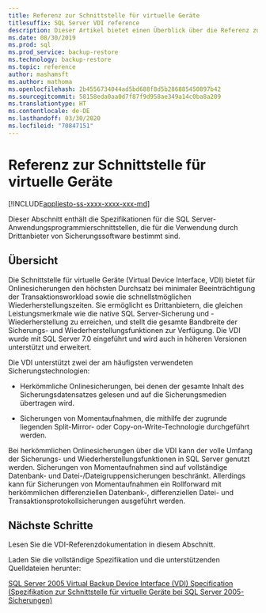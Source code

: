 ```yaml
---
title: Referenz zur Schnittstelle für virtuelle Geräte
titlesuffix: SQL Server VDI reference
description: Dieser Artikel bietet einen Überblick über die Referenz zur Schnittstelle für virtuelle Geräte für die SQL Server-Sicherung.
ms.date: 08/30/2019
ms.prod: sql
ms.prod_service: backup-restore
ms.technology: backup-restore
ms.topic: reference
author: mashamsft
ms.author: mathoma
ms.openlocfilehash: 2b4556734044ad5bd688f8d5b286885450897b42
ms.sourcegitcommit: 58158eda0aa0d7f87f9d958ae349a14c0ba8a209
ms.translationtype: HT
ms.contentlocale: de-DE
ms.lasthandoff: 03/30/2020
ms.locfileid: "70847151"
---
```

# <a name="virtual-device-interface-vdi-reference"></a>Referenz zur Schnittstelle für virtuelle Geräte

[!INCLUDE[appliesto-ss-xxxx-xxxx-xxx-md](../../../includes/appliesto-ss-xxxx-xxxx-xxx-md.md)]

Dieser Abschnitt enthält die Spezifikationen für die SQL Server-Anwendungsprogrammierschnittstellen, die für die Verwendung durch Drittanbieter von Sicherungssoftware bestimmt sind.

## <a name="overview"></a>Übersicht

Die Schnittstelle für virtuelle Geräte (Virtual Device Interface, VDI) bietet für Onlinesicherungen den höchsten Durchsatz bei minimaler Beeinträchtigung der Transaktionsworkload sowie die schnellstmöglichen Wiederherstellungszeiten. Sie ermöglicht es Drittanbietern, die gleichen Leistungsmerkmale wie die native SQL Server-Sicherung und -Wiederherstellung zu erreichen, und stellt die gesamte Bandbreite der Sicherungs- und Wiederherstellungsfunktionen zur Verfügung. Die VDI wurde mit SQL Server 7.0 eingeführt und wird auch in höheren Versionen unterstützt und erweitert.

Die VDI unterstützt zwei der am häufigsten verwendeten Sicherungstechnologien:

- Herkömmliche Onlinesicherungen, bei denen der gesamte Inhalt des Sicherungsdatensatzes gelesen und auf die Sicherungsmedien übertragen wird.

- Sicherungen von Momentaufnahmen, die mithilfe der zugrunde liegenden Split-Mirror- oder Copy-on-Write-Technologie durchgeführt werden.

Bei herkömmlichen Onlinesicherungen über die VDI kann der volle Umfang der Sicherungs- und Wiederherstellungsfunktionen in SQL Server genutzt werden. Sicherungen von Momentaufnahmen sind auf vollständige Datenbank- und Datei-/Dateigruppensicherungen beschränkt. Allerdings kann für Sicherungen von Momentaufnahmen ein Rollforward mit herkömmlichen differenziellen Datenbank-, differenziellen Datei- und Transaktionsprotokollsicherungen ausgeführt werden.

## <a name="next-steps"></a>Nächste Schritte

Lesen Sie die VDI-Referenzdokumentation in diesem Abschnitt.

Laden Sie die vollständige Spezifikation und die unterstützenden Quelldateien herunter:

[SQL Server 2005 Virtual Backup Device Interface (VDI) Specification (Spezifikation zur Schnittstelle für virtuelle Geräte bei SQL Server 2005-Sicherungen)](https://www.microsoft.com/download/details.aspx?id=17282)